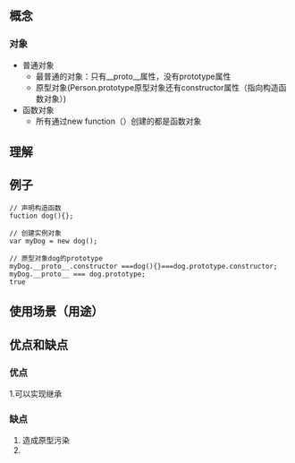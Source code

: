 ## 概念
### 对象
- 普通对象
    - 最普通的对象：只有__proto__属性，没有prototype属性
    - 原型对象(Person.prototype原型对象还有constructor属性（指向构造函数对象）)
- 函数对象
    - 所有通过new function（）创建的都是函数对象
## 理解
## 例子
```
// 声明构造函数
fuction dog(){};

// 创建实例对象
var myDog = new dog();

// 原型对象dog的prototype
myDog.__proto__.constructor ===dog(){}===dog.prototype.constructor;
myDog.__proto__ === dog.prototype;
true
```

## 使用场景（用途）
## 优点和缺点
### 优点
1.可以实现继承
### 缺点
1. 造成原型污染
2. 